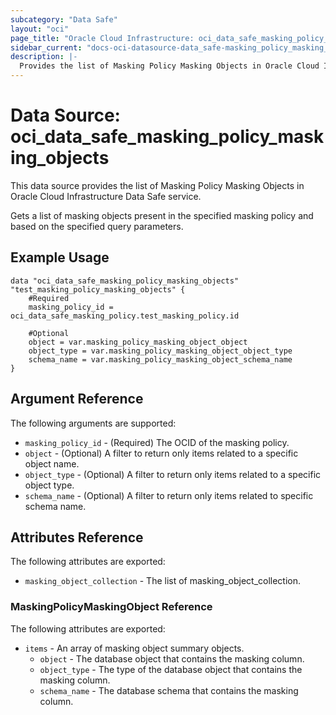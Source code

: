 ```yaml
---
subcategory: "Data Safe"
layout: "oci"
page_title: "Oracle Cloud Infrastructure: oci_data_safe_masking_policy_masking_objects"
sidebar_current: "docs-oci-datasource-data_safe-masking_policy_masking_objects"
description: |-
  Provides the list of Masking Policy Masking Objects in Oracle Cloud Infrastructure Data Safe service
---
```


# Data Source: oci_data_safe_masking_policy_masking_objects
This data source provides the list of Masking Policy Masking Objects in Oracle Cloud Infrastructure Data Safe service.

Gets a list of masking objects present in the specified masking policy and based on the specified query parameters.


## Example Usage

```hcl
data "oci_data_safe_masking_policy_masking_objects" "test_masking_policy_masking_objects" {
	#Required
	masking_policy_id = oci_data_safe_masking_policy.test_masking_policy.id

	#Optional
	object = var.masking_policy_masking_object_object
	object_type = var.masking_policy_masking_object_object_type
	schema_name = var.masking_policy_masking_object_schema_name
}
```

## Argument Reference

The following arguments are supported:

* `masking_policy_id` - (Required) The OCID of the masking policy.
* `object` - (Optional) A filter to return only items related to a specific object name.
* `object_type` - (Optional) A filter to return only items related to a specific object type.
* `schema_name` - (Optional) A filter to return only items related to specific schema name.


## Attributes Reference

The following attributes are exported:

* `masking_object_collection` - The list of masking_object_collection.

### MaskingPolicyMaskingObject Reference

The following attributes are exported:

* `items` - An array of masking object summary objects.
	* `object` - The database object that contains the masking column.
	* `object_type` - The type of the database object that contains the masking column.
	* `schema_name` - The database schema that contains the masking column.

